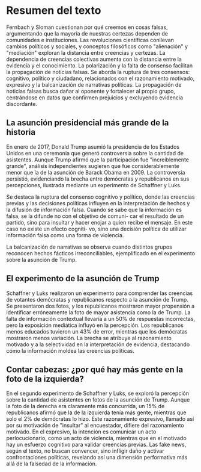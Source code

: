 # Resumen del texto

Fernbach y Sloman cuestionan por qué creemos en cosas falsas, argumentando que la mayoría de nuestras certezas dependen de comunidades e instituciones. Las revoluciones científicas conllevan cambios políticos y sociales, y conceptos filosóficos como "alienación" y "mediación" exploran la distancia entre creencias y certezas. La dependencia de creencias colectivas aumenta con la distancia entre la evidencia y el conocimiento. La polarización y la falta de consenso facilitan la propagación de noticias falsas. Se aborda la ruptura de tres consensos: cognitivo, político y ciudadano, relacionados con el razonamiento motivado, expresivo y la balcanización de narrativas políticas. La propagación de noticias falsas busca dañar al oponente y fortalecer al propio grupo, centrándose en datos que confirmen prejuicios y excluyendo evidencia discordante.

## La asunción presidencial más grande de la historia

En enero de 2017, Donald Trump asumió la presidencia de los Estados Unidos en una ceremonia que generó controversia sobre la cantidad de asistentes. Aunque Trump afirmó que la participación fue "increíblemente grande", análisis independientes sugieren que fue considerablemente menor que la de la asunción de Barack Obama en 2009. La controversia persistió, evidenciando la brecha entre demócratas y republicanos en sus percepciones, ilustrada mediante un experimento de Schaffner y Luks. 

Se destaca la ruptura del consenso cognitivo y político, donde las creencias previas y las decisiones políticas influyen en la interpretación de hechos y la difusión de información falsa. Cuando se sabe que la información es falsa, se la difunde no con el objetivo de comuni- car el resultado de un partido, sino para insultar y hacer enojar a quien recibe el mensaje. En este caso no existe un efecto cogniti- vo, sino una decisión política de utilizar información falsa como una forma de violencia.

La balcanización de narrativas se observa cuando distintos grupos reconocen hechos fácticos irreconciliables, ejemplificado en el experimento sobre la asunción de Trump.

## El experimento de la asunción de Trump

Schaffner y Luks realizaron un experimento para comprender las creencias de votantes demócratas y republicanos respecto a la asunción de Trump. Se presentaron dos fotos, y los republicanos mostraron mayor propensión a identificar erróneamente la foto de mayor asistencia como la de Trump. La falta de información contextual llevaría a un 50% de respuestas incorrectas, pero la exposición mediática influyó en la percepción. Los republicanos menos educados tuvieron un 43% de error, mientras que los demócratas mostraron menos variación. La brecha se atribuye al razonamiento motivado y a la selectividad en la interpretación de evidencia, destacando cómo la información moldea las creencias políticas.

## Contar cabezas: ¿por qué hay más gente en la foto de la izquierda?

En el segundo experimento de Schaffner y Luks, se exploró la percepción sobre la cantidad de asistentes en fotos de la asunción de Trump. Aunque la foto de la derecha era claramente más concurrida, un 15% de republicanos afirmó que la de la izquierda tenía más gente, mientras que solo el 2% de demócratas lo hizo. Este razonamiento expresivo, llamado así por su motivación de "insultar" al encuestador, difiere del razonamiento motivado. En el expresivo, la intención es comunicar un acto perlocucionario, como un acto de violencia, mientras que en el motivado hay un esfuerzo cognitivo para validar creencias previas. Las fake news, según el texto, no buscan convencer, sino infligir daño y activar confrontaciones políticas, revelando así una dimensión performativa más allá de la falsedad de la información.
